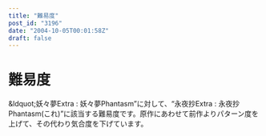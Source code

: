 ```yaml
---
title: "難易度"
post_id: "3196"
date: "2004-10-05T00:01:58Z"
draft: false
---
```


# 難易度

&ldquot;妖々夢Extra : 妖々夢Phantasm”に対して、“永夜抄Extra : 永夜抄Phantasm(これ)”に該当する難易度です。原作にあわせて前作よりパターン度を上げて、その代わり気合度を下げています。
